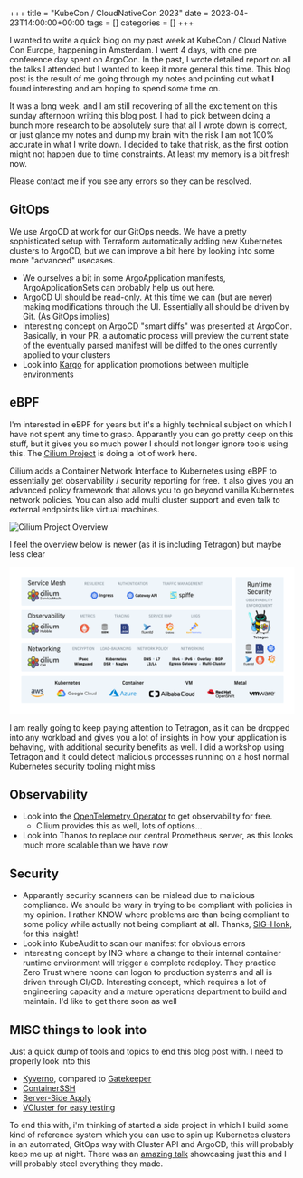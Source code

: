+++
title = "KubeCon / CloudNativeCon 2023"
date = 2023-04-23T14:00:00+00:00
tags = []
categories = []
+++

I wanted to write a quick blog on my past week at KubeCon / Cloud Native Con Europe, happening in Amsterdam. I went 4 days, with one pre conference day spent on ArgoCon. In the past, I wrote detailed report on all the talks I attended but I wanted to keep it more general this time. This blog post is the result of me going through my notes and pointing out what **I** found interesting and am hoping to spend some time on.

It was a long week, and I am still recovering of all the excitement on this sunday afternoon writing this blog post. I had to pick between doing a bunch more research to be absolutely sure that all I wrote down is correct, or just glance my notes and dump my brain with the risk I am not 100% accurate in what I write down. I decided to take that risk, as the first option might not happen due to time constraints. At least my memory is a bit fresh now.

Please contact me if you see any errors so they can be resolved.

## GitOps

We use ArgoCD at work for our GitOps needs. We have a pretty sophisticated setup with Terraform automatically adding new Kubernetes clusters to ArgoCD, but we can improve a bit here by looking into some more "advanced" usecases.

- We ourselves a bit in some ArgoApplication manifests, ArgoApplicationSets can probably help us out here.
- ArgoCD UI should be read-only. At this time we can (but are never) making modifications through the UI. Essentially all should be driven by Git. (As GitOps implies)
- Interesting concept on ArgoCD "smart diffs" was presented at ArgoCon. Basically, in your PR, a automatic process will preview the current state of the eventually parsed manifest will be diffed to the ones currently applied to your clusters
- Look into [Kargo](https://docs-kargo-akuity-io.netlify.app/) for application promotions between multiple environments

## eBPF

I'm interested in eBPF for years but it's a highly technical subject on which I have not spent any time to grasp. Apparantly you can go pretty deep on this stuff, but it gives you so much power I should not longer ignore tools using this. The [Cilium Project](https://cilium.io) is doing a lot of work here.

Cilium adds a Container Network Interface to Kubernetes using eBPF to essentially get observability / security reporting for free. It also gives you an advanced policy framework that allows you to go beyond vanilla Kubernetes network policies. You can also add multi cluster support and even talk to external endpoints like virtual machines.

![Cilium Project Overview](https://cilium.io/static/diagram-9836e6891afc6fcbf30b85b31ca2b37e.svg)

I feel the overview below is newer (as it is including Tetragon) but maybe less clear

![Cilium Project Overview picture from Github](https://github.com/cilium/cilium/blob/main/Documentation/images/cilium-overview.png)

I am really going to keep paying attention to Tetragon, as it can be dropped into any workload and gives you a lot of insights in how your application is behaving, with additional security benefits as well. I did a workshop using Tetragon and it could detect malicious processes running on a host normal Kubernetes security tooling might miss

## Observability

- Look into the [OpenTelemetry Operator](https://github.com/open-telemetry/opentelemetry-operator) to get observability for free.
  - Cilium provides this as well, lots of options...
- Look into Thanos to replace our central Prometheus server, as this looks much more scalable than we have now


## Security

- Apparantly security scanners can be mislead due to malicious compliance. We should be wary in trying to be compliant with policies in my opinion. I rather KNOW where problems are than being compliant to some policy while actually not being compliant at all. Thanks, [SIG-Honk](https://twitter.com/sig_honk), for this insight!
- Look into KubeAudit to scan our manifest for obvious errors
- Interesting concept by ING where a change to their internal container runtime environment will trigger a complete redeploy. They practice Zero Trust where noone can logon to production systems and all is driven through CI/CD. Interesting concept, which requires a lot of engineering capacity and a mature operations department to build and maintain. I'd like to get there soon as well

## MISC things to look into

Just a quick dump of tools and topics to end this blog post with. I need to properly look into this

- [Kyverno](https://kyverno.io/), compared to [Gatekeeper](https://github.com/open-policy-agent/gatekeeper)
- [ContainerSSH](https://containerssh.io/)
- [Server-Side Apply](https://kubernetes.io/docs/reference/using-api/server-side-apply/)
- [VCluster for easy testing](https://www.vcluster.com/)

To end this with, i'm thinking of started a side project in which I build some kind of reference system which you can use to spin up Kubernetes clusters in an automated, GitOps way with Cluster API and ArgoCD, this will probably keep me up at night. There was an [amazing talk](https://sched.co/1HyXe) showcasing just this and I will probably steel everything they made.
